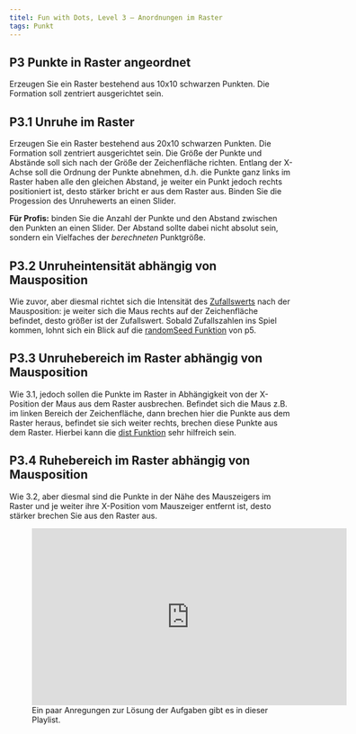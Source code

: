 ```yaml
---
titel: Fun with Dots, Level 3 – Anordnungen im Raster
tags: Punkt
---
```


## P3 Punkte in Raster angeordnet
Erzeugen Sie ein Raster bestehend aus 10x10 schwarzen Punkten. Die Formation soll zentriert ausgerichtet sein.

## P3.1 Unruhe im Raster
Erzeugen Sie ein Raster bestehend aus 20x10 schwarzen Punkten. Die Formation soll zentriert ausgerichtet sein. Die Größe der Punkte und Abstände soll sich nach der Größe der Zeichenfläche richten. Entlang der X-Achse soll die Ordnung der Punkte abnehmen, d.h. die Punkte ganz links im Raster haben alle den gleichen Abstand, je weiter ein Punkt jedoch rechts positioniert ist, desto stärker bricht er aus dem Raster aus. Binden Sie die Progession des Unruhewerts an einen Slider.

**Für Profis:** binden Sie die Anzahl der Punkte und den Abstand zwischen den Punkten an einen Slider. Der Abstand sollte dabei nicht absolut sein, sondern ein Vielfaches der *berechneten* Punktgröße. 

## P3.2 Unruheintensität abhängig von Mausposition
Wie zuvor, aber diesmal richtet sich die Intensität des [Zufallswerts](https://p5js.org/reference/#/p5/random) nach der Mausposition: je weiter sich die Maus rechts auf der Zeichenfläche befindet, desto größer ist der Zufallswert. Sobald Zufallszahlen ins Spiel kommen, lohnt sich ein Blick auf die [randomSeed Funktion](https://p5js.org/reference/#/p5/randomSeed) von p5.

## P3.3 Unruhebereich im Raster abhängig von Mausposition
Wie 3.1, jedoch sollen die Punkte im Raster in Abhängigkeit von der X-Position der Maus aus dem Raster ausbrechen. Befindet sich die Maus z.B. im linken Bereich der Zeichenfläche, dann brechen hier die Punkte aus dem Raster heraus, befindet sie sich weiter rechts, brechen diese Punkte aus dem Raster. Hierbei kann die [dist Funktion](https://p5js.org/reference/#/p5/dist) sehr hilfreich sein.

## P3.4 Ruhebereich im Raster abhängig von Mausposition
Wie 3.2, aber diesmal sind die Punkte in der Nähe des Mauszeigers im Raster und je weiter ihre X-Position vom Mauszeiger entfernt ist, desto stärker brechen Sie aus den Raster aus.

<figure class="video-container">
<iframe width="560" height="315" src="https://www.youtube.com/embed/videoseries?list=PLfnobFnVauQDTnRx-OLJQaNEDQcIJ4QNi" title="YouTube video player" frameborder="0" allow="accelerometer; autoplay; clipboard-write; encrypted-media; gyroscope; picture-in-picture" allowfullscreen></iframe>
<figcaption>
Ein paar Anregungen zur Lösung der Aufgaben gibt es in dieser Playlist.
</figcaption>
</figure>
